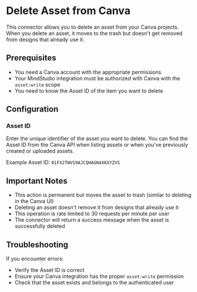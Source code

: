 # Delete Asset from Canva

This connector allows you to delete an asset from your Canva projects. When you delete an asset, it moves to the trash but doesn't get removed from designs that already use it.

## Prerequisites

- You need a Canva account with the appropriate permissions
- Your MindStudio integration must be authorized with Canva with the `asset:write` scope
- You need to know the Asset ID of the item you want to delete

## Configuration

### Asset ID

Enter the unique identifier of the asset you want to delete. You can find the Asset ID from the Canva API when listing assets or when you've previously created or uploaded assets.

Example Asset ID: `01FX2TWVS9AJCQHAGN4XKXYZVS`

## Important Notes

- This action is permanent but moves the asset to trash (similar to deleting in the Canva UI)
- Deleting an asset doesn't remove it from designs that already use it
- This operation is rate limited to 30 requests per minute per user
- The connector will return a success message when the asset is successfully deleted

## Troubleshooting

If you encounter errors:
- Verify the Asset ID is correct
- Ensure your Canva integration has the proper `asset:write` permission
- Check that the asset exists and belongs to the authenticated user